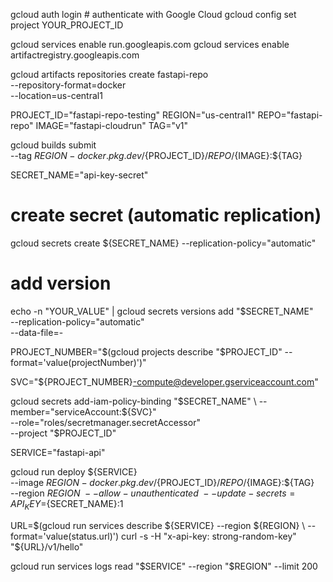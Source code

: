 gcloud auth login         # authenticate with Google Cloud
gcloud config set project YOUR_PROJECT_ID

gcloud services enable run.googleapis.com
gcloud services enable artifactregistry.googleapis.com

gcloud artifacts repositories create fastapi-repo \
    --repository-format=docker \
    --location=us-central1

PROJECT_ID="fastapi-repo-testing"
REGION="us-central1"
REPO="fastapi-repo"
IMAGE="fastapi-cloudrun"
TAG="v1"

gcloud builds submit \
  --tag ${REGION}-docker.pkg.dev/${PROJECT_ID}/${REPO}/${IMAGE}:${TAG}

SECRET_NAME="api-key-secret"

# create secret (automatic replication)
gcloud secrets create ${SECRET_NAME} --replication-policy="automatic"

# add version
echo -n "YOUR_VALUE" | gcloud secrets versions add "$SECRET_NAME" \
  --replication-policy="automatic" \
  --data-file=-

PROJECT_NUMBER="$(gcloud projects describe "$PROJECT_ID" --format='value(projectNumber)')"

SVC="${PROJECT_NUMBER}-compute@developer.gserviceaccount.com"

gcloud secrets add-iam-policy-binding "$SECRET_NAME" \
  --member="serviceAccount:${SVC}" \
  --role="roles/secretmanager.secretAccessor" \
  --project "$PROJECT_ID"

  SERVICE="fastapi-api"

gcloud run deploy ${SERVICE} \
  --image ${REGION}-docker.pkg.dev/${PROJECT_ID}/${REPO}/${IMAGE}:${TAG} \
  --region ${REGION} \
  --allow-unauthenticated \
  --update-secrets=API_KEY=${SECRET_NAME}:1

  URL=$(gcloud run services describe ${SERVICE} --region ${REGION} \
  --format='value(status.url)')
curl -s -H "x-api-key: strong-random-key" "${URL}/v1/hello"

gcloud run services logs read "$SERVICE" --region "$REGION" --limit 200